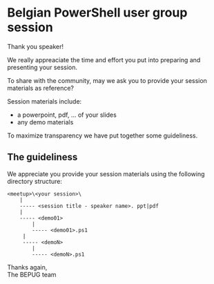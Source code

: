 # Belgian PowerShell user group session

Thank you speaker!

We really appreaciate the time and effort you put into preparing and presenting your session.

To share with the community, may we ask you to provide your session materials as reference?

Session materials include:

* a powerpoint, pdf, ... of your slides  
* any demo materials

To maximize transparency we have put together some guideliness.

## The guideliness

We appreciate you provide your session materials using the following directory structure:
``` 
<meetup>\<your session>\
    |
    ----- <session title - speaker name>. ppt|pdf
    |
    ----- <demo01>
        |
        ----- <demo01>.ps1
     |
     ----- <demoN>
        |
        ----- <demoN>.ps1  
```

Thanks again,  
The BEPUG team